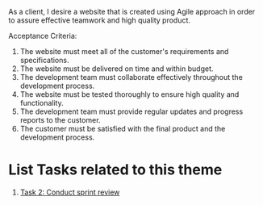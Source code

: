 As a client, I desire a website that is created using Agile approach in order to assure effective teamwork and high quality product.

Acceptance Criteria:
1. The website must meet all of the customer's requirements and specifications.
2. The website must be delivered on time and within budget.
3. The development team must collaborate effectively throughout the development process.
4. The website must be tested thoroughly to ensure high quality and functionality.
5. The development team must provide regular updates and progress reports to the customer.
6. The customer must be satisfied with the final product and the development process.


# List Tasks related to this theme
1. [Task 2: Conduct sprint review ](documentation/templates/theme/initiatives/epics/stories/tasks/task_template.md)